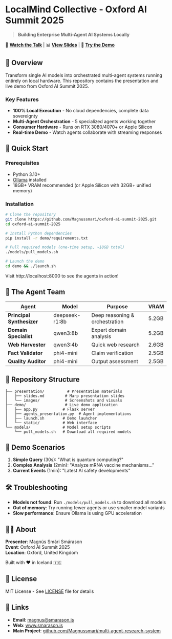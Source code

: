 # LocalMind Collective - Oxford AI Summit 2025

> **Building Enterprise Multi-Agent AI Systems Locally**

🎥 **[Watch the Talk](link-to-recording)** | 📊 **[View Slides](presentation/slides.md)** | 🚀 **[Try the Demo](#quick-start)**

## 🌟 Overview

Transform single AI models into orchestrated multi-agent systems running entirely on local hardware. This repository contains the presentation and live demo from Oxford AI Summit 2025.

### Key Features

- **100% Local Execution** - No cloud dependencies, complete data sovereignty
- **Multi-Agent Orchestration** - 5 specialized agents working together
- **Consumer Hardware** - Runs on RTX 3080/4070+ or Apple Silicon
- **Real-time Demo** - Watch agents collaborate with streaming responses

## 🚀 Quick Start

### Prerequisites

- Python 3.10+
- [Ollama](https://ollama.ai) installed
- 18GB+ VRAM recommended (or Apple Silicon with 32GB+ unified memory)

### Installation

```bash
# Clone the repository
git clone https://github.com/Magnussmari/oxford-ai-summit-2025.git
cd oxford-ai-summit-2025

# Install Python dependencies
pip install -r demo/requirements.txt

# Pull required models (one-time setup, ~18GB total)
./models/pull_models.sh

# Launch the demo
cd demo && ./launch.sh
```

Visit http://localhost:8000 to see the agents in action!

## 🤖 The Agent Team

| Agent | Model | Purpose | VRAM |
|-------|-------|---------|------|
| **Principal Synthesizer** | deepseek-r1:8b | Deep reasoning & orchestration | 5.2GB |
| **Domain Specialist** | qwen3:8b | Expert domain analysis | 5.2GB |
| **Web Harvester** | qwen3:4b | Quick web research | 2.6GB |
| **Fact Validator** | phi4-mini | Claim verification | 2.5GB |
| **Quality Auditor** | phi4-mini | Output assessment | 2.5GB |

## 📁 Repository Structure

```
├── presentation/          # Presentation materials
│   ├── slides.md         # Marp presentation slides
│   └── images/           # Screenshots and visuals
├── demo/                 # Live demo application
│   ├── app.py           # Flask server
│   ├── agents_presentation.py  # Agent implementations
│   ├── launch.sh        # Demo launcher
│   └── static/          # Web interface
└── models/              # Model setup scripts
    └── pull_models.sh   # Download all required models
```

## 🎯 Demo Scenarios

1. **Simple Query** (30s): "What is quantum computing?"
2. **Complex Analysis** (2min): "Analyze mRNA vaccine mechanisms..."
3. **Current Events** (1min): "Latest AI safety developments"

## 🛠️ Troubleshooting

- **Models not found**: Run `./models/pull_models.sh` to download all models
- **Out of memory**: Try running fewer agents or use smaller model variants
- **Slow performance**: Ensure Ollama is using GPU acceleration

## 👨‍💻 About

**Presenter**: Magnús Smári Smárason  
**Event**: Oxford AI Summit 2025  
**Location**: Oxford, United Kingdom  

Built with ❤️ in Iceland 🇮🇸

## 📄 License

MIT License - See [LICENSE](LICENSE) file for details

## 🔗 Links

- **Email**: magnus@smarason.is
- **Web**: www.smarason.is
- **Main Project**: [github.com/Magnussmari/multi-agent-research-system](https://github.com/Magnussmari/multi-agent-research-system)